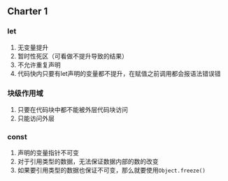 ## Charter 1

### let

1. 无变量提升
2. 暂时性死区（可看做不提升导致的结果）
3. 不允许重复声明
4. 代码快内只要有let声明的变量都不提升，在赋值之前调用都会报语法错误错

### 块级作用域

1. 只要在代码块中都不能被外层代码块访问
2. 只能访问外层

### const

1. 声明的变量指针不可变
2. 对于引用类型的数据，无法保证数据内部的数的改变
3. 如果要引用类型的数据也保证不可变，那么就要使用`Object.freeze()`